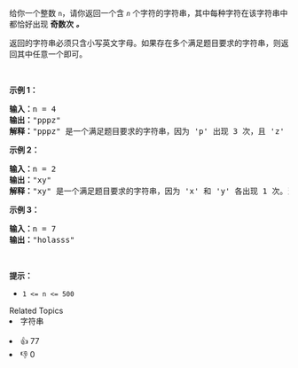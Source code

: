 <p>给你一个整数 <code>n</code>，请你返回一个含<em> <code>n</code> </em>个字符的字符串，其中每种字符在该字符串中都恰好出现 <strong>奇数次</strong> <em><strong>。</strong></em></p>

<p>返回的字符串必须只含小写英文字母。如果存在多个满足题目要求的字符串，则返回其中任意一个即可。</p>

<p>&nbsp;</p>

<p><strong>示例 1：</strong></p>

<pre><strong>输入：</strong>n = 4
<strong>输出：</strong>"pppz"
<strong>解释：</strong>"pppz" 是一个满足题目要求的字符串，因为 'p' 出现 3 次，且 'z' 出现 1 次。当然，还有很多其他字符串也满足题目要求，比如："ohhh" 和 "love"。
</pre>

<p><strong>示例 2：</strong></p>

<pre><strong>输入：</strong>n = 2
<strong>输出：</strong>"xy"
<strong>解释：</strong>"xy" 是一个满足题目要求的字符串，因为 'x' 和 'y' 各出现 1 次。当然，还有很多其他字符串也满足题目要求，比如："ag" 和 "ur"。
</pre>

<p><strong>示例 3：</strong></p>

<pre><strong>输入：</strong>n = 7
<strong>输出：</strong>"holasss"
</pre>

<p>&nbsp;</p>

<p><strong>提示：</strong></p>

<ul> 
 <li><code>1 &lt;= n &lt;= 500</code></li> 
</ul>

<div><div>Related Topics</div><div><li>字符串</li></div></div><br><div><li>👍 77</li><li>👎 0</li></div>